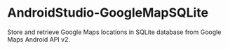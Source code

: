 # AndroidStudio-GoogleMapSQLite
Store and retrieve Google Maps locations in SQLite database from Google Maps Android API v2. 
